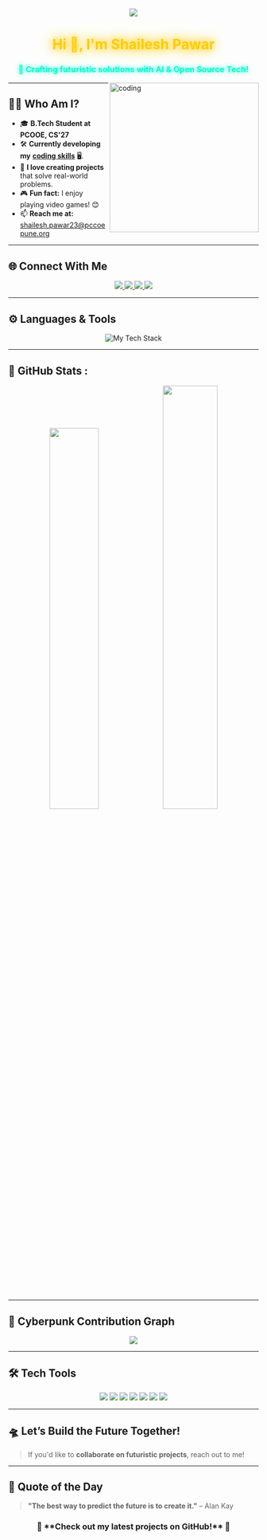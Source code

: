 <!-- 🚀 3D Animated Header -->
<h1 align="center">
    <img src="https://readme-typing-svg.herokuapp.com?font=Orbitron&size=30&duration=4000&color=33FF33&center=true&vCenter=true&width=550&height=50&lines=Hi+%F0%9F%91%8B%2C+I'm+Shailesh+Pawar!;Computer+Science+Enthusiast;Open-Source+Contributor;Lifelong+Learner+%F0%9F%94%AE">
  </h1>

<!-- 🟢 Glowing Cyberpunk Name -->
<h1 align="center">
  <span style="color: #ffcc00; text-shadow: 0 0 15px #ffcc00, 0 0 30px #ffcc00;">Hi 👋, I'm Shailesh Pawar</span>
</h1>

<!-- ⚡ AI-Enhanced Subtitle -->
<h3 align="center">
  <span style="color: #00ffcc; text-shadow: 0 0 10px #00ffcc;">🚀 Crafting futuristic solutions with AI & Open Source Tech!</span>
</h3>

<!-- 🎥 Animated Digital Coding GIF -->
<img align="right" alt="coding" width="300" src="https://th.bing.com/th/id/R.09b2f1ad61f656a4981716f70c159998?rik=lVAOS43%2fVXRVJw&riu=http%3a%2f%2f33.media.tumblr.com%2f09b2f1ad61f656a4981716f70c159998%2ftumblr_n9oskaDd3H1shpedgo1_400.gif&ehk=LEdRU0XYodBjy%2buIyL4Tunsztjim3fwRqFIeKsPzHfI%3d&risl=&pid=ImgRaw&r=0">

---

## 👨‍💻 **Who Am I?**
- 🎓 **B.Tech Student at PCOOE, CS'27**
- 🛠️ **Currently developing my** [**coding skills**](https://www.codecademy.com/) 🖥️.
- 🌟 **I love creating projects** that solve real-world problems.
- 🎮 **Fun fact:** I enjoy playing video games! 😊
- 📫 **Reach me at:** [shailesh.pawar23@pccoepune.org](mailto:shailesh.pawar23@pccoepune.org)
---

## 🌐 **Connect With Me**
<p align="center">
  <a href="https://fb.com/shailesh.pawar" target="_blank">
    <img src="https://img.shields.io/badge/Facebook-%231877F2.svg?style=for-the-badge&logo=facebook&logoColor=white">
  </a>
  <a href="https://instagram.com/shailesh_pawar64" target="_blank">
    <img src="https://img.shields.io/badge/Instagram-%23E4405F.svg?style=for-the-badge&logo=instagram&logoColor=white">
  </a>
  <a href="https://www.linkedin.com/in/shailesh-pawar-379824302" target="_blank">
    <img src="https://img.shields.io/badge/LinkedIn-%230077B5.svg?style=for-the-badge&logo=linkedin&logoColor=white">
  </a>
  <a href="https://github.com/Shailesh6068" target="_blank">
    <img src="https://img.shields.io/badge/GitHub-%23121011.svg?style=for-the-badge&logo=github&logoColor=white">
  </a>
</p>

---

## ⚙️ **Languages & Tools**
<p align="center">
  <img src="https://skillicons.dev/icons?i=c,cpp,python,kotlin,vscode,github" alt="My Tech Stack">
</p>

---

## 🚀 **GitHub Stats :**
<p align="center">
  <!-- GitHub Stats -->
  <img src="https://github-readme-stats.vercel.app/api?username=Shailesh6068&show_icons=true&theme=radical&hide_border=true&bg_color=000000&title_color=ffcc00&text_color=ffffff&icon_color=00ffcc" width="44.3%">

  <!-- GitHub Streak Stats -->
  <img src="https://streak-stats.demolab.com/?user=Shailesh6068&theme=radical&hide_border=true&background=000000&title_color=ffcc00&text_color=ffffff&icon_color=00ffcc" width="46.7%">
</p>

---

## 🌌 **Cyberpunk Contribution Graph**
<p align="center">
  <img src="https://github-readme-activity-graph.vercel.app/graph?username=Shailesh6068&theme=react-dark&hide_border=true&area=true&bg_color=000000&title_color=ffcc00&point=ffcc00&line=00ffcc">
</p>

---

## 🛠️ **Tech Tools**
<p align="center">
  <img src="https://img.shields.io/badge/Code-C++-blue?style=for-the-badge">
  <img src="https://img.shields.io/badge/Code-Python-blue?style=for-the-badge">
  <img src="https://img.shields.io/badge/Code-Kotlin-blue?style=for-the-badge">
  <img src="https://img.shields.io/badge/OS-Windows-0078D4?style=for-the-badge">
  <img src="https://img.shields.io/badge/OS-Linux-FCC624?style=for-the-badge">
  <img src="https://img.shields.io/badge/Editor-VisualStudioCode-007ACC?style=for-the-badge">
  <img src="https://img.shields.io/badge/Editor-PyCharm-000000?style=for-the-badge">
</p>

---

## 🛸 **Let’s Build the Future Together!**
> If you'd like to **collaborate on futuristic projects**, reach out to me!  

---

## 💬 **Quote of the Day**
> **"The best way to predict the future is to create it."** – Alan Kay  

<h3 align="center">🚀 **Check out my latest projects on GitHub!** 🌟</h3>
